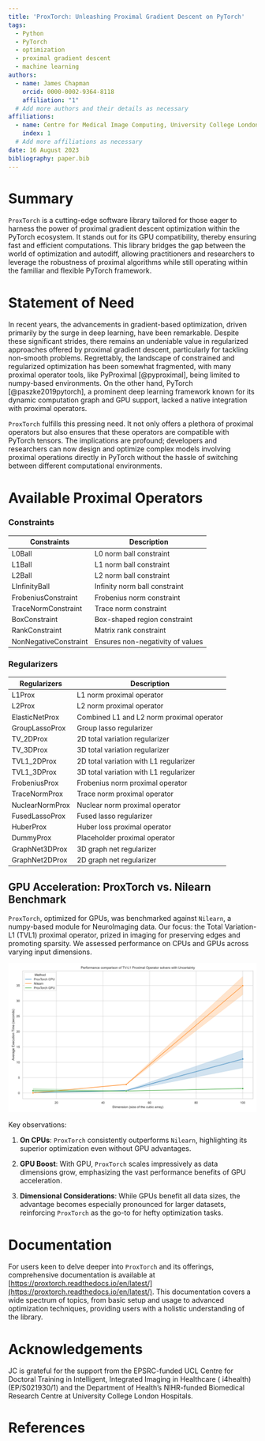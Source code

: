 ```yaml
---
title: 'ProxTorch: Unleashing Proximal Gradient Descent on PyTorch'
tags:
  - Python
  - PyTorch
  - optimization
  - proximal gradient descent
  - machine learning
authors:
  - name: James Chapman
    orcid: 0000-0002-9364-8118
    affiliation: "1"
  # Add more authors and their details as necessary
affiliations:
  - name: Centre for Medical Image Computing, University College London, London, UK
    index: 1
  # Add more affiliations as necessary
date: 16 August 2023
bibliography: paper.bib
---
```


# Summary

`ProxTorch` is a cutting-edge software library tailored for those eager to harness the power of proximal gradient descent optimization within the PyTorch ecosystem. It stands out for its GPU compatibility, thereby ensuring fast and efficient computations. This library bridges the gap between the world of optimization and autodiff, allowing practitioners and researchers to leverage the robustness of proximal algorithms while still operating within the familiar and flexible PyTorch framework.

# Statement of Need

In recent years, the advancements in gradient-based optimization, driven primarily by the surge in deep learning, have been remarkable. Despite these significant strides, there remains an undeniable value in regularized approaches offered by proximal gradient descent, particularly for tackling non-smooth problems. Regrettably, the landscape of constrained and regularized optimization has been somewhat fragmented, with many proximal operator tools, like PyProximal [@pyproximal], being limited to numpy-based environments. On the other hand, PyTorch [@paszke2019pytorch], a prominent deep learning framework known for its dynamic computation graph and GPU support, lacked a native integration with proximal operators.

`ProxTorch` fulfills this pressing need. It not only offers a plethora of proximal operators but also ensures that these operators are compatible with PyTorch tensors. The implications are profound; developers and researchers can now design and optimize complex models involving proximal operations directly in PyTorch without the hassle of switching between different computational environments.

# Available Proximal Operators

### Constraints

| Constraints           | Description                                |
|-----------------------|--------------------------------------------|
| L0Ball                | L0 norm ball constraint                    |
| L1Ball                | L1 norm ball constraint                    |
| L2Ball                | L2 norm ball constraint                    |
| LInfinityBall         | Infinity norm ball constraint              |
| FrobeniusConstraint   | Frobenius norm constraint                  |
| TraceNormConstraint   | Trace norm constraint                      |
| BoxConstraint         | Box-shaped region constraint               |
| RankConstraint        | Matrix rank constraint                     |
| NonNegativeConstraint | Ensures non-negativity of values           |

### Regularizers

| Regularizers          | Description                                |
|-----------------------|--------------------------------------------|
| L1Prox                | L1 norm proximal operator                  |
| L2Prox                | L2 norm proximal operator                  |
| ElasticNetProx        | Combined L1 and L2 norm proximal operator  |
| GroupLassoProx        | Group lasso regularizer                    |
| TV_2DProx             | 2D total variation regularizer             |
| TV_3DProx             | 3D total variation regularizer             |
| TVL1_2DProx           | 2D total variation with L1 regularizer     |
| TVL1_3DProx           | 3D total variation with L1 regularizer     |
| FrobeniusProx         | Frobenius norm proximal operator           |
| TraceNormProx         | Trace norm proximal operator               |
| NuclearNormProx       | Nuclear norm proximal operator             |
| FusedLassoProx        | Fused lasso regularizer                    |
| HuberProx             | Huber loss proximal operator               |
| DummyProx             | Placeholder proximal operator              |
| GraphNet3DProx        | 3D graph net regularizer                   |
| GraphNet2DProx        | 2D graph net regularizer                   |

## **GPU Acceleration: ProxTorch vs. Nilearn Benchmark**

`ProxTorch`, optimized for GPUs, was benchmarked against `Nilearn`, a numpy-based module for NeuroImaging data. Our focus: the Total Variation-L1 (TVL1) proximal operator, prized in imaging for preserving edges and promoting sparsity. We assessed performance on CPUs and GPUs across varying input dimensions.

![TVL1 Benchmark Results](TVL1_Benchmark.svg)

Key observations:

1. **On CPUs**: `ProxTorch` consistently outperforms `Nilearn`, highlighting its superior optimization even without GPU advantages.
   
2. **GPU Boost**: With GPU, `ProxTorch` scales impressively as data dimensions grow, emphasizing the vast performance benefits of GPU acceleration.
   
3. **Dimensional Considerations**: While GPUs benefit all data sizes, the advantage becomes especially pronounced for larger datasets, reinforcing `ProxTorch` as the go-to for hefty optimization tasks.

# Documentation

For users keen to delve deeper into `ProxTorch` and its offerings, comprehensive documentation is available at [https://proxtorch.readthedocs.io/en/latest/](https://proxtorch.readthedocs.io/en/latest/). This documentation covers a wide spectrum of topics, from basic setup and usage to advanced optimization techniques, providing users with a holistic understanding of the library.

# Acknowledgements

JC is grateful for the support from the EPSRC-funded UCL Centre for Doctoral Training in Intelligent, Integrated Imaging in Healthcare ( i4health) (EP/S021930/1) and the Department of Health’s NIHR-funded Biomedical Research Centre at University College London Hospitals.

# References
